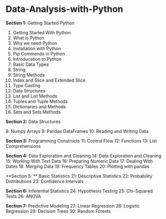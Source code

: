 # Data-Analysis-with-Python

**Section 1:** Getting Started Python
1. Getting Started With Python
2. What is Python
3. Why we need Python
4. Installation with Python
5. Pip Commends in Python 
6. Introducation to Python
7. Basic Data Types
8. String
9. String Methods
10. Index and Slice and Extended Slice
11. Type Casting
12. Data Structures
13. List and List Methods
14. Tuples and Tuple Methods
15. Dictionaries and Methods
16. Sets and Sets Methods



**Section 2:** Data Structures

8: Numpy Arrays
9: Pandas DataFrames
10: Reading and Writing Data

**Section 3:** Programming Constructs
11: Control Flow
12: Functions
13: List Comprehensions

**Section 4:** Data Exploration and Cleaning
14: Data Exploration and Cleaning
15: Working With Text Data
16: Preparing Numeric Data
17: Dealing With Dates
18: Merging Data
19: Frequency Tables
20: Plotting with pandas

**Section 5: ** Basic Statistics
21: Descriptive Statistics
22: Probability Distributions
23: Confidence Intervals

**Section 6:** Inferential Statistics
24: Hypothesis Testing
25: Chi-Squared Tests
26: ANOVA

**Section 7:** Predictive Modeling
27: Linear Regression
28: Logistic Regression
29: Decision Trees
30: Random Forests
